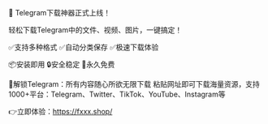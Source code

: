🚀 Telegram下载神器正式上线！ 

轻松下载Telegram中的文件、视频、图片，一键搞定！

✅支持多种格式 ✅自动分类保存 ✅极速下载体验

📦安装即用 🔒安全稳定 💯永久免费

🎯解锁Telegram：所有内容随心所欲无限下载
粘贴网址即可下载海量资源，支持1000+平台：Telegram、Twitter、TikTok、YouTube、Instagram等

👉立即体验：https://fxxx.shop/


